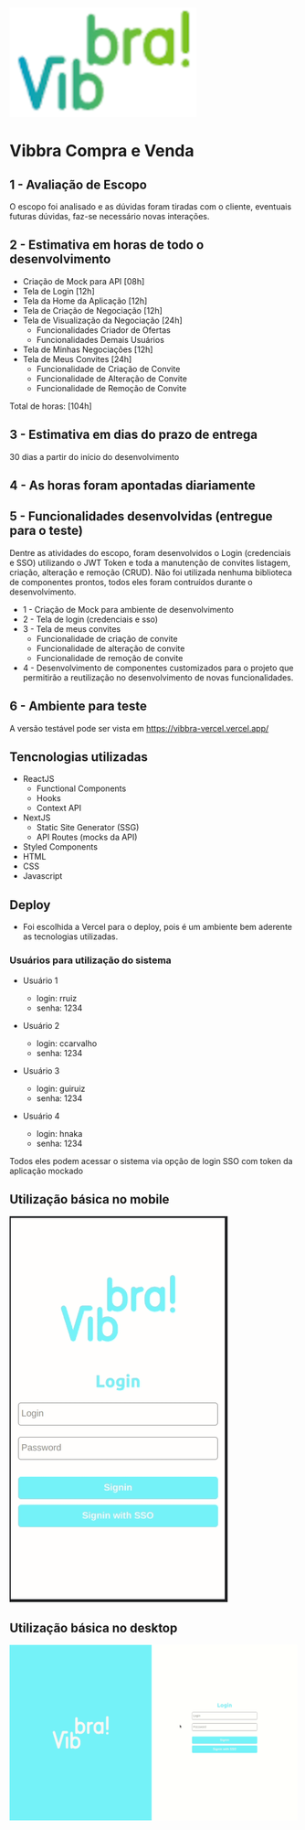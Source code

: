 ![til](./public/img/vibbra-logo-192.png)
# Vibbra Compra e Venda

## 1 - Avaliação de Escopo
O escopo foi analisado e as dúvidas foram tiradas com o cliente, eventuais futuras dúvidas, faz-se necessário novas interações.
## 2 - Estimativa em horas de todo o desenvolvimento

- Criação de Mock para API [08h]
- Tela de Login [12h]
- Tela da Home da Aplicação [12h]
- Tela de Criação de Negociação [12h]
- Tela de Visualização da Negociação [24h]
	- Funcionalidades Criador de Ofertas
	- Funcionalidades Demais Usuários
- Tela de Minhas Negociações [12h]
- Tela de Meus Convites [24h]
	- Funcionalidade de Criação de Convite
	- Funcionalidade de Alteração de Convite
	- Funcionalidade de Remoção de Convite

Total de horas: [104h]

## 3 - Estimativa em dias do prazo de entrega

30 dias a partir do início do desenvolvimento

## 4 - As horas foram apontadas diariamente

## 5 - Funcionalidades desenvolvidas (entregue para o teste)

Dentre as atividades do escopo, foram desenvolvidos o Login (credenciais e SSO) utilizando o JWT Token e toda a manutenção de convites listagem, criação, alteração e remoção (CRUD). Não foi utilizada nenhuma biblioteca de componentes prontos, todos eles foram contruídos durante o desenvolvimento.

- 1 - Criação de Mock para ambiente de desenvolvimento
- 2 - Tela de login (credenciais e sso)
- 3 - Tela de meus convites
	- Funcionalidade de criação de convite
	- Funcionalidade de alteração de convite
	- Funcionalidade de remoção de convite
- 4 - Desenvolvimento de componentes customizados para o projeto que permitirão a reutilização no desenvolvimento de novas funcionalidades.

## 6 - Ambiente para teste

A versão testável pode ser vista em https://vibbra-vercel.vercel.app/

## Tencnologias utilizadas

- ReactJS
  - Functional Components
  - Hooks
  - Context API
- NextJS
  - Static Site Generator (SSG)
  - API Routes (mocks da API)
- Styled Components
- HTML
- CSS
- Javascript

## Deploy

- Foi escolhida a Vercel para o deploy, pois é um ambiente bem aderente as tecnologias utilizadas.

### Usuários para utilização do sistema

- Usuário 1
  - login: rruiz
  - senha: 1234

- Usuário 2
  - login: ccarvalho
  - senha: 1234

- Usuário 3
  - login: guiruiz
  - senha: 1234

- Usuário 4
  - login: hnaka
  - senha: 1234

Todos eles podem acessar o sistema via opção de login SSO com token da aplicação mockado

## Utilização básica no mobile

![til](./public/img/gifs/mobile.gif)

## Utilização básica no desktop

![til](./public/img/gifs/desktop.gif)
